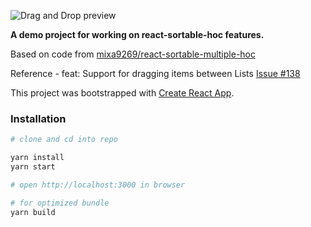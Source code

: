 

![Drag and Drop preview](docs/preview.gif)


**A demo project for working on react-sortable-hoc features.**


Based on code from [mixa9269/react-sortable-multiple-hoc](https://github.com/mixa9269/react-sortable-multiple-hoc)

Reference - feat: Support for dragging items between Lists [Issue #138](https://github.com/clauderic/react-sortable-hoc/pull/138)

This project was bootstrapped with [Create React App](https://github.com/facebookincubator/create-react-app).


### Installation

```bash
# clone and cd into repo

yarn install
yarn start

# open http://localhost:3000 in browser

# for optimized bundle
yarn build

```

